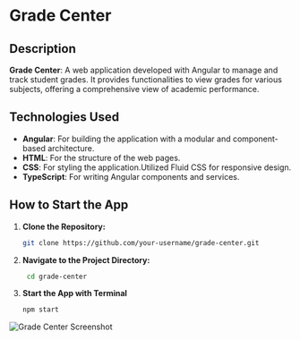 # Grade Center

## Description

**Grade Center**: A web application developed with Angular to manage and track student grades. It provides functionalities to view grades for various subjects, offering a comprehensive view of academic performance.

## Technologies Used

- **Angular**: For building the application with a modular and component-based architecture.
- **HTML**: For the structure of the web pages.
- **CSS**: For styling the application.Utilized Fluid CSS for responsive design.
- **TypeScript**: For writing Angular components and services.

## How to Start the App

1. **Clone the Repository:**

   ```sh
   git clone https://github.com/your-username/grade-center.git

2. **Navigate to the Project Directory:**

    ```sh
     cd grade-center

3. **Start the App with Terminal**

   ```sh
   npm start

![Grade Center Screenshot](https://github.com/user-attachments/assets/8b10bee1-8c35-48ce-8273-8883a107ca2b)
